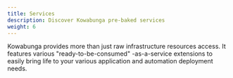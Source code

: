 ```yaml
---
title: Services
description: Discover Kowabunga pre-baked services
weight: 6
---
```


Kowabunga provides more than just raw infrastructure resources access. It features various "ready-to-be-consumed" -as-a-service extensions to easily bring life to your various application and automation deployment needs.
